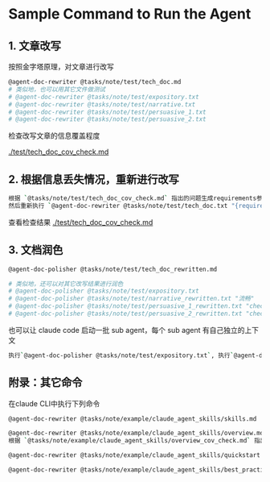 # Sample Command to Run the Agent

## 1. 文章改写

按照金字塔原理，对文章进行改写

```bash
@agent-doc-rewriter @tasks/note/test/tech_doc.md  
# 类似地，也可以用其它文件做测试
# @agent-doc-rewriter @tasks/note/test/expository.txt
# @agent-doc-rewriter @tasks/note/test/narrative.txt 
# @agent-doc-rewriter @tasks/note/test/persuasive_1.txt 
# @agent-doc-rewriter @tasks/note/test/persuasive_2.txt 
```

检查改写文章的信息覆盖程度

[./test/tech_doc_cov_check.md](./test/tech_doc_cov_check.md)


## 2. 根据信息丢失情况，重新进行改写


```bash
根据 `@tasks/note/test/tech_doc_cov_check.md` 指出的问题生成requirements参数
然后重新执行 `@agent-doc-rewriter @tasks/note/test/tech_doc.txt "{requirements}"` 进行改写
```

查看检查结果
[./test/tech_doc_cov_check.md](./test/tech_doc_cov_check.md)

## 3. 文档润色

```bash
@agent-doc-polisher @tasks/note/test/tech_doc_rewritten.md 

# 类似地，还可以对其它改写结果进行润色
# @agent-doc-polisher @tasks/note/test/expository.txt
# @agent-doc-polisher @tasks/note/test/narrative_rewritten.txt "流畅" 
# @agent-doc-polisher @tasks/note/test/persuasive_1_rewritten.txt "check logic"
# @agent-doc-polisher @tasks/note/test/persuasive_2_rewritten.txt "check logic"
```

也可以让 claude code 启动一批 sub agent，每个 sub agent 有自己独立的上下文
```bash
执行`@agent-doc-polisher @tasks/note/test/expository.txt`, 执行`@agent-doc-polisher @tasks/note/test/narrative_rewritten.txt "流畅"`, 执行`@agent-doc-polisher @tasks/note/test/persuasive_1_rewritten.txt "缺陷检测"`, 执行`@agent-doc-polisher @tasks/note/test/persuasive_2_rewritten.txt "缺陷检测"`
```

## 附录：其它命令 

在claude CLI中执行下列命令

```bash
@agent-doc-rewriter @tasks/note/example/claude_agent_skills/skills.md

@agent-doc-rewriter @tasks/note/example/claude_agent_skills/overview.md
根据 `@tasks/note/example/claude_agent_skills/overview_cov_check.md` 指出的问题生成requirements参数，然后重新执行 `@agent-doc-rewriter @tasks/note/example/claude_agent_skills/overview.md "{requirements}"` 进行改写

@agent-doc-rewriter @tasks/note/example/claude_agent_skills/quickstart.md

@agent-doc-rewriter @tasks/note/example/claude_agent_skills/best_practices.md


```





